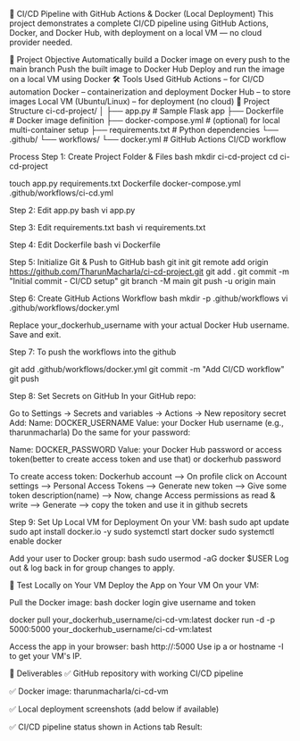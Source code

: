 🐳 CI/CD Pipeline with GitHub Actions & Docker (Local Deployment)
This project demonstrates a complete CI/CD pipeline using GitHub Actions, Docker, and Docker Hub, with deployment on a local VM — no cloud provider needed.

🚀 Project Objective
Automatically build a Docker image on every push to the main branch
Push the built image to Docker Hub
Deploy and run the image on a local VM using Docker
🛠️ Tools Used
GitHub Actions – for CI/CD automation
Docker – containerization and deployment
Docker Hub – to store images
Local VM (Ubuntu/Linux) – for deployment (no cloud)
📁 Project Structure
ci-cd-project/ │ ├── app.py # Sample Flask app ├── Dockerfile # Docker image definition ├── docker-compose.yml # (optional) for local multi-container setup ├── requirements.txt # Python dependencies └── .github/ └── workflows/ └── docker.yml # GitHub Actions CI/CD workflow

Process
Step 1: Create Project Folder & Files bash mkdir ci-cd-project cd ci-cd-project

touch app.py requirements.txt Dockerfile docker-compose.yml .github/workflows/ci-cd.yml

Step 2: Edit app.py bash vi app.py

Step 3: Edit requirements.txt bash vi requirements.txt

Step 4: Edit Dockerfile bash vi Dockerfile

Step 5: Initialize Git & Push to GitHub bash git init git remote add origin https://github.com/TharunMacharla/ci-cd-project.git git add . git commit -m "Initial commit - CI/CD setup" git branch -M main git push -u origin main

Step 6: Create GitHub Actions Workflow bash mkdir -p .github/workflows vi .github/workflows/docker.yml

Replace your_dockerhub_username with your actual Docker Hub username. Save and exit.

Step 7: To push the workflows into the github

git add .github/workflows/docker.yml git commit -m "Add CI/CD workflow" git push

Step 8: Set Secrets on GitHub In your GitHub repo:

Go to Settings → Secrets and variables → Actions → New repository secret Add: Name: DOCKER_USERNAME Value: your Docker Hub username (e.g., tharunmacharla) Do the same for your password:

Name: DOCKER_PASSWORD Value: your Docker Hub password or access token(better to create access token and use that) or dockerhub password

To create access token: Dockerhub account --> On profile click on Account settings --> Personal Access Tokens --> Generate new token --> Give some token description(name) --> Now, change Access permissions as read & write --> Generate --> copy the token and use it in github secrets

Step 9: Set Up Local VM for Deployment On your VM: bash sudo apt update sudo apt install docker.io -y sudo systemctl start docker sudo systemctl enable docker

Add your user to Docker group: bash sudo usermod -aG docker $USER Log out & log back in for group changes to apply.

🧪 Test Locally on Your VM
Deploy the App on Your VM On your VM:

Pull the Docker image:
bash docker login give username and token

docker pull your_dockerhub_username/ci-cd-vm:latest docker run -d -p 5000:5000 your_dockerhub_username/ci-cd-vm:latest

Access the app in your browser: bash http://:5000 Use ip a or hostname -I to get your VM's IP.

📸 Deliverables ✅ GitHub repository with working CI/CD pipeline

✅ Docker image: tharunmacharla/ci-cd-vm

✅ Local deployment screenshots (add below if available)

✅ CI/CD pipeline status shown in Actions tab 
Result:

